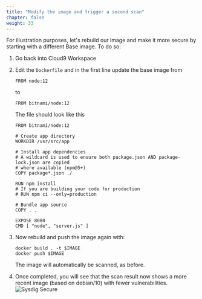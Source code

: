 ```yaml
---
title: "Modify the image and trigger a second scan"
chapter: false
weight: 33
---
```


For illustration purposes, let's rebuild our image and make it more secure by starting with a different Base image. To do so:

1. Go back into Cloud9 Workspace
2. Edit the `Dockerfile` and in the first line update the base image from

	```
	FROM node:12
	```

	to
	```
	FROM bitnami/node:12
	```

	The file should look like this

	```
	FROM bitnami/node:12

	# Create app directory
	WORKDIR /usr/src/app

	# Install app dependencies
	# A wildcard is used to ensure both package.json AND package-lock.json are copied
	# where available (npm@5+)
	COPY package*.json ./

	RUN npm install
	# If you are building your code for production
	# RUN npm ci --only=production

	# Bundle app source
	COPY . .

	EXPOSE 8080
	CMD [ "node", "server.js" ]
	```

3. Now rebuild and push the image again with:

	```
	docker build . -t $IMAGE
	docker push $IMAGE
	```

	The image will automatically be scanned, as before.

4. Once completed, you will see that the scan result now shows a more recent image (based on debian/10) with fewer vulnerabilities. ![Sysdig Secure](/images/30_module_1/securescann03.png)
